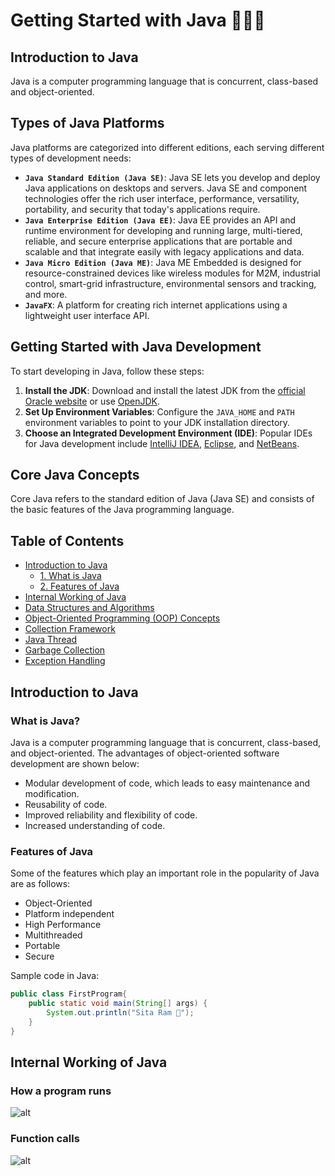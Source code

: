 # Getting Started with Java 👨🏻‍💻

## Introduction to Java
Java is a computer programming language that is concurrent, class-based and object-oriented.

## Types of Java Platforms
Java platforms are categorized into different editions, each serving different types of development needs:

- **`Java Standard Edition (Java SE)`**: Java SE lets you develop and deploy Java applications on desktops and servers. Java SE and component technologies offer the rich user interface, performance, versatility, portability, and security that today's applications require.
- **`Java Enterprise Edition (Java EE)`**: Java EE provides an API and runtime environment for developing and running large, multi-tiered, reliable, and secure enterprise applications that are portable and scalable and that integrate easily with legacy applications and data.
- **`Java Micro Edition (Java ME)`**: Java ME Embedded is designed for resource-constrained devices like wireless modules for M2M, industrial control, smart-grid infrastructure, environmental sensors and tracking, and more.
- **`JavaFX`**: A platform for creating rich internet applications using a lightweight user interface API.

## Getting Started with Java Development
To start developing in Java, follow these steps:

1. **Install the JDK**: Download and install the latest JDK from the [official Oracle website](https://www.oracle.com/java/technologies/javase-jdk11-downloads.html) or use [OpenJDK](https://openjdk.java.net/).
2. **Set Up Environment Variables**: Configure the `JAVA_HOME` and `PATH` environment variables to point to your JDK installation directory.
3. **Choose an Integrated Development Environment (IDE)**: Popular IDEs for Java development include [IntelliJ IDEA](https://www.jetbrains.com/idea/), [Eclipse](https://www.eclipse.org/), and [NetBeans](https://netbeans.apache.org/).

## Core Java Concepts
Core Java refers to the standard edition of Java (Java SE) and consists of the basic features of the Java programming language.

## Table of Contents

- [Introduction to Java](#introduction-to-java)
  - [1. What is Java](#1-what-is-java)
  - [2. Features of Java](#2-features-of-java)
- [Internal Working of Java](#internal-working-of-java)
- [Data Structures and Algorithms](/md/DSA.pdf)
- [Object-Oriented Programming (OOP) Concepts](/md/OOPs.md)
- [Collection Framework](/md/CF.md)
- [Java Thread](/md/Th.md)
- [Garbage Collection](/md/GC.md)
- [Exception Handling](/md/EH.md)

## <a name="introduction-to-java">Introduction to Java</a>

### <a name="1-what-is-java">What is Java?</a>
Java is a computer programming language that is concurrent, class-based, and object-oriented. The advantages of object-oriented software development are shown below:

- Modular development of code, which leads to easy maintenance and modification.
- Reusability of code.
- Improved reliability and flexibility of code.
- Increased understanding of code.

### <a name="2-features-of-java">Features of Java</a>
Some of the features which play an important role in the popularity of Java are as follows:

- Object-Oriented
- Platform independent
- High Performance
- Multithreaded
- Portable
- Secure

Sample code in Java:

```java
public class FirstProgram{
    public static void main(String[] args) {  
        System.out.println("Sita Ram 🙏");  
    }  
}
```

## <a name="internal-working-of-java">Internal Working of Java</a>

### How a program runs
![alt](/images//Java%20Intro.png)


### Function calls
![alt](/images/function%20calls%20internal%20working.png)

